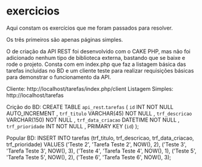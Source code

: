 # exercicios

Aqui constam os exercícios que me foram passados para resolver.

Os três primeiros são apenas páginas simples.

O de criação da API REST foi desenvolvido com o CAKE PHP, mas não foi adicionado nenhum tipo de biblioteca externa, bastando que se baixe e rode o projeto. Consta com em index.php que faz a listagem básica das tarefas incluidas no BD e um cliente teste para realizar requisições básicas para demonstrar o funcionamento da API.

Cliente: http://localhost/tarefas/index.php/client
Listagem Simples: http://localhost/tarefas

Crição do BD: CREATE  TABLE `api_rest`.`tarefas` (
  `id` INT NOT NULL AUTO_INCREMENT ,
  `trf_titulo` VARCHAR(45) NOT NULL ,
  `trf_descricao` VARCHAR(150) NOT NULL ,
  `trf_data_criacao` DATETIME NOT NULL ,
  `trf_prioridade` INT NOT NULL ,
  PRIMARY KEY (`id`) );

Popular BD: INSERT INTO tarefas (trf_titulo, trf_descricao, trf_data_criacao, trf_prioridade)
VALUES ('Teste 2', 'Tarefa Teste 2', NOW(), 2), ('Teste 3', 'Tarefa Teste 3', NOW(), 3), ('Teste 4', 'Tarefa Teste 4', NOW(), 1), ('Teste 5', 'Tarefa Teste 5', NOW(), 2), ('Teste 6', 'Tarefa Teste 6', NOW(), 3);
